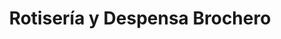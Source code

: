 ---
title: "Rotisería y Despensa Brochero"
url: /cordoba-saldan/rotiseria-y-despensa-brochero/
shop: Lebensmittel
---